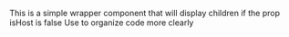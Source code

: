 This is a simple wrapper component that will display children if the prop isHost is false
Use to organize code more clearly